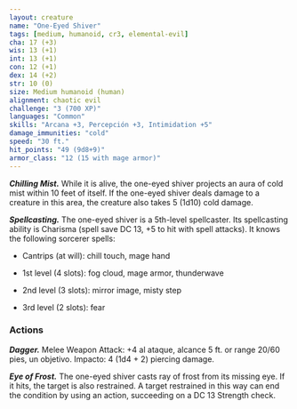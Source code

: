 ```yaml
---
layout: creature
name: "One-Eyed Shiver"
tags: [medium, humanoid, cr3, elemental-evil]
cha: 17 (+3)
wis: 13 (+1)
int: 13 (+1)
con: 12 (+1)
dex: 14 (+2)
str: 10 (0)
size: Medium humanoid (human)
alignment: chaotic evil
challenge: "3 (700 XP)"
languages: "Common"
skills: "Arcana +3, Percepción +3, Intimidation +5"
damage_immunities: "cold"
speed: "30 ft."
hit_points: "49 (9d8+9)"
armor_class: "12 (15 with mage armor)"
---
```


***Chilling Mist.*** While it is alive, the one-eyed shiver projects an aura of cold mist within 10 feet of itself. If the one-eyed shiver deals damage to a creature in this area, the creature also takes 5 (1d10) cold damage.

***Spellcasting.*** The one-eyed shiver is a 5th-level spellcaster. Its spellcasting ability is Charisma (spell save DC 13, +5 to hit with spell attacks). It knows the following sorcerer spells:

* Cantrips (at will): chill touch, mage hand

* 1st level (4 slots): fog cloud, mage armor, thunderwave

* 2nd level (3 slots): mirror image, misty step

* 3rd level (2 slots): fear

### Actions

***Dagger.*** Melee Weapon Attack: +4 al ataque, alcance 5 ft. or range 20/60 pies, un objetivo. Impacto: 4 (1d4 + 2) piercing damage.

***Eye of Frost.*** The one-eyed shiver casts ray of frost from its missing eye. If it hits, the target is also restrained. A target restrained in this way can end the condition by using an action, succeeding on a DC 13 Strength check.